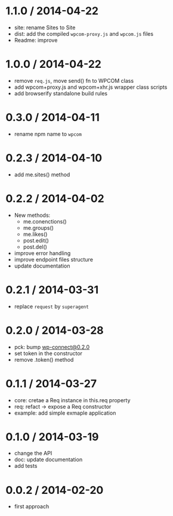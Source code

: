
1.1.0 / 2014-04-22
==================

  * site: rename Sites to Site
  * dist: add the compiled `wpcom-proxy.js` and `wpcom.js` files
  * Readme: improve

1.0.0 / 2014-04-22
==================

 * remove `req.js`, move send() fn to WPCOM class
 * add wpcom+proxy.js and wpcom+xhr.js wrapper class scripts
 * add browserify standalone build rules

0.3.0 / 2014-04-11
==================

 * rename npm name to `wpcom`

0.2.3 / 2014-04-10
==================

 * add me.sites() method

0.2.2 / 2014-04-02
==================

 * New methods:
    - me.conenctions()
    - me.groups()
    - me.likes()
    - post.edit()
    - post.del()
 * improve error handling
 * improve endpoint files structure
 * update documentation

0.2.1 / 2014-03-31
==================

 * replace `request` by `superagent`

0.2.0 / 2014-03-28
==================

 * pck: bump wp-connect@0.2.0
 * set token in the constructor
 * remove .token() method

0.1.1 / 2014-03-27
==================

 * core: cretae a Req instance in this.req property
 * req: refact -> expose a Req constructor
 * example: add simple exmaple application

0.1.0 / 2014-03-19
==================

 * change the API
 * doc: update documentation
 * add tests

0.0.2 / 2014-02-20
==================

 * first approach
